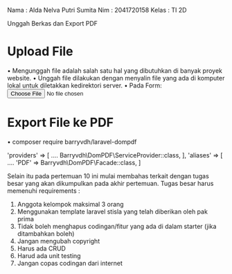 Nama    : Alda Nelva Putri Sumita
Nim     : 2041720158
Kelas   : TI 2D

Unggah Berkas dan Export PDF

# Upload File
• Mengunggah file adalah salah satu hal yang dibutuhkan di banyak proyek website.
• Unggah file dilakukan dengan menyalin file yang ada di komputer lokal untuk diletakkan kedirektori server.
• Pada Form:
<input type="file" class="form-control" required="required" name="image">

# Export File ke PDF
• composer require barryvdh/laravel-dompdf

'providers' => [
....
Barryvdh\DomPDF\ServiceProvider::class,
],
'aliases' => [
....
'PDF' => Barryvdh\DomPDF\Facade::class,
]

Selain itu pada pertemuan 10 ini mulai membahas terkait dengan tugas besar yang akan dikumpulkan pada akhir pertemuan. Tugas besar harus memenuhi requirements :
1. Anggota kelompok maksimal 3 orang
2. Menggunakan template laravel stisla yang telah diberikan oleh pak prima 
3. Tidak boleh menghapus codingan/fitur yang ada di dalam starter (jika ditambahkan boleh)
4. Jangan mengubah copyright 
5. Harus ada CRUD
6. Harud ada unit testing 
7. Jangan copas codingan dari internet
